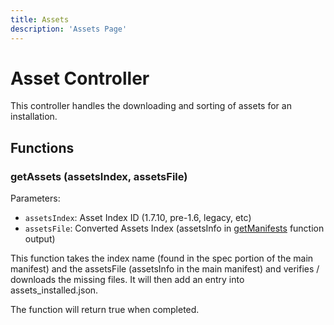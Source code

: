 ```yaml
---
title: Assets
description: 'Assets Page'
---
```


# Asset Controller

This controller handles the downloading and sorting of assets for an installation.

## Functions

### getAssets (assetsIndex, assetsFile)

Parameters:

+ `assetsIndex`: Asset Index ID (1.7.10, pre-1.6, legacy, etc)
+ `assetsFile`: Converted Assets Index (assetsInfo
  in [getManifests](/engine/controllers/manifest#getmanifests-versionloaderloaderversion) function output)

This function takes the index name (found in the spec portion of the main manifest) and the assetsFile (assetsInfo in
the main manifest) and verifies / downloads the missing files. It will then add an entry into assets_installed.json.

The function will return true when completed.
    